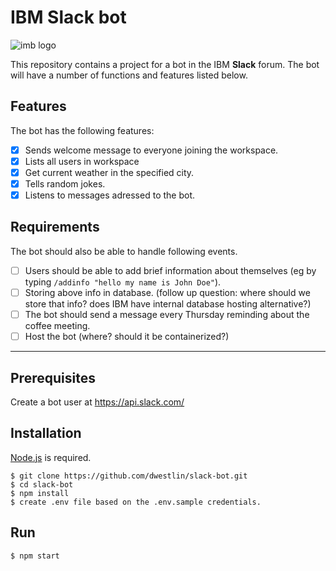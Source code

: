 # IBM Slack bot

![imb logo](https://i.ya-webdesign.com/images/ibm-logo-white-png-18.png)

This repository contains a project for a bot in the IBM **Slack** forum. The bot will have a number of functions and features listed below.

## Features

The bot has the following features:

- [x] Sends welcome message to everyone joining the workspace.
- [x] Lists all users in workspace
- [x] Get current weather in the specified city.
- [x] Tells random jokes.
- [x] Listens to messages adressed to the bot.

## Requirements

The bot should also be able to handle following events.

- [ ] Users should be able to add brief information about themselves (eg by typing `/addinfo "hello my name is John Doe"`).
- [ ] Storing above info in database. (follow up question: where should we store that info? does IBM have internal database hosting alternative?)
- [ ] The bot should send a message every Thursday reminding about the coffee meeting.
- [ ] Host the bot (where? should it be containerized?)

---

## Prerequisites

Create a bot user at https://api.slack.com/

## Installation

[Node.js](http://nodejs.org/) is required.

```shell
$ git clone https://github.com/dwestlin/slack-bot.git
$ cd slack-bot
$ npm install
$ create .env file based on the .env.sample credentials.
```

## Run

```shell
$ npm start
```
